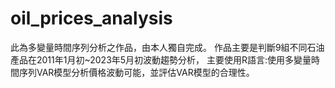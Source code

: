 # oil_prices_analysis
此為多變量時間序列分析之作品，由本人獨自完成。
作品主要是判斷9組不同石油產品在2011年1月初~2023年5月初波動趨勢分析，
主要使用R語言:使用多變量時間序列VAR模型分析價格波動可能，並評估VAR模型的合理性。
